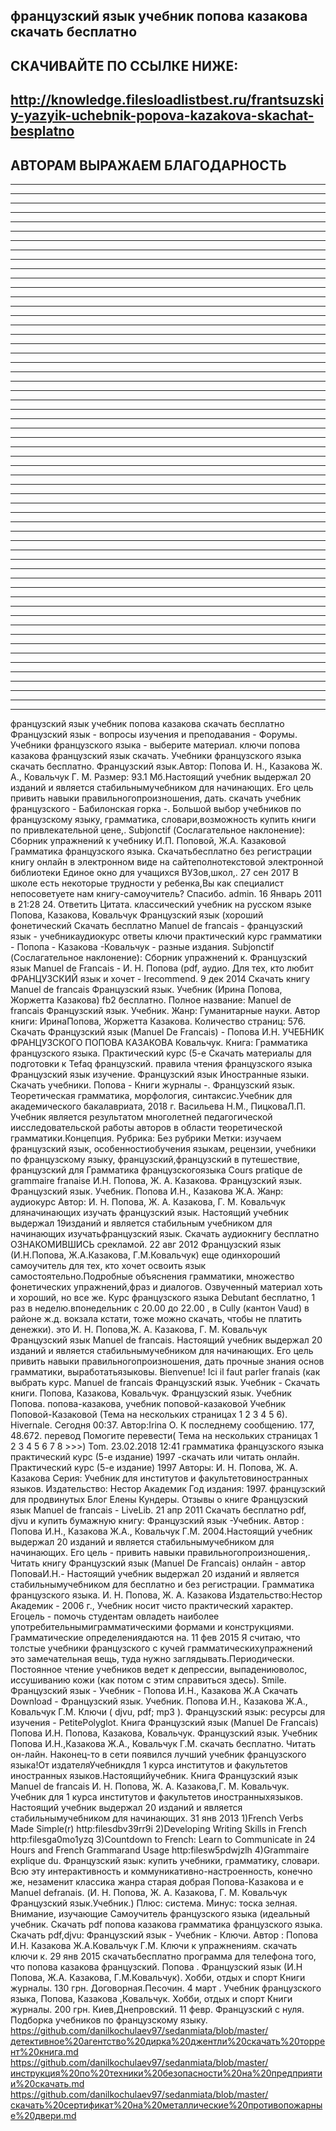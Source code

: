 французский язык учебник попова казакова скачать бесплатно
--------------------------------------------------
СКАЧИВАЙТЕ ПО ССЫЛКЕ НИЖЕ:
--------------------------------------------------
http://knowledge.filesloadlistbest.ru/frantsuzskiy-yazyik-uchebnik-popova-kazakova-skachat-besplatno
--------------------------------------------------
АВТОРАМ ВЫРАЖАЕМ БЛАГОДАРНОСТЬ
--------------------------------------------------
--------------------------------------------------
--------------------------------------------------
--------------------------------------------------
--------------------------------------------------
--------------------------------------------------
--------------------------------------------------
--------------------------------------------------
--------------------------------------------------
--------------------------------------------------
--------------------------------------------------
--------------------------------------------------
--------------------------------------------------
--------------------------------------------------
--------------------------------------------------
--------------------------------------------------
--------------------------------------------------
--------------------------------------------------
--------------------------------------------------
--------------------------------------------------
--------------------------------------------------
--------------------------------------------------
--------------------------------------------------
--------------------------------------------------
--------------------------------------------------
--------------------------------------------------
--------------------------------------------------
--------------------------------------------------
--------------------------------------------------
--------------------------------------------------
--------------------------------------------------
--------------------------------------------------
--------------------------------------------------
--------------------------------------------------
--------------------------------------------------
--------------------------------------------------
--------------------------------------------------
--------------------------------------------------
--------------------------------------------------
--------------------------------------------------
--------------------------------------------------
--------------------------------------------------
--------------------------------------------------
--------------------------------------------------
--------------------------------------------------
--------------------------------------------------
--------------------------------------------------
--------------------------------------------------
--------------------------------------------------
--------------------------------------------------
--------------------------------------------------
--------------------------------------------------
--------------------------------------------------
--------------------------------------------------
--------------------------------------------------
--------------------------------------------------
--------------------------------------------------
--------------------------------------------------
французский язык учебник попова казакова скачать бесплатно Французский язык - вопросы изучения и преподавания - Форумы. Учебники французского языка - выберите материал. ключи попова казакова французский язык скачать. Учебники французского языка скачать бесплатно.  Французский язык.Автор: Попова И. Н., Казакова Ж. А., Ковальчук Г. М. Размер: 93.1 Мб.Настоящий учебник выдержал 20 изданий и является стабильнымучебником для начинающих. Его цель  привить навыки правильногопроизношения, дать. скачать учебник французского - Бабилонская горка -. Большой выбор учебников по французскому языку, грамматика, словари,возможность купить книги по привлекательной цене,. Subjonctif (Сослагательное наклонение): Сборник упражнений к учебнику И.П. Поповой, Ж.А. Казаковой Грамматика французского языка. Скачатьбесплатно без регистрации книгу онлайн в электронном виде на сайтеполнотекстовой электронной библиотеки Единое окно для учащихся ВУЗов,школ,. 27 сен 2017  В школе есть некоторые трудности у ребенка,Вы как специалист непосоветуете нам книгу-самоучитель? Спасибо. admin. 16 Январь 2011 в 21:28  24. Ответить  Цитата. классический учебник на русском языке Попова, Казакова, Ковальчук Французский язык (хороший фонетический
Скачать бесплатно Manuel de francais - французский язык - учебникаудиокурс ответы ключи практический курс грамматики - Попопа - Казакова -Ковальчук - разные издания. Subjonctif (Сослагательное наклонение): Сборник упражнений к. Французский язык  Manuel de Francais - И. Н. Попова (pdf, аудио. Для тех, кто любит ФРАНЦУЗСКИЙ язык и хочет  - Irecommend. 9 дек 2014  Cкачать книгу Manuel de francais  Французский язык. Учебник (Ирина Попова, Жоржетта Казакова) fb2 бесплатно. Полное название: Manuel de francais Французский язык. Учебник. Жанр: Гуманитарные науки. Автор книги: ИринаПопова, Жоржетта Казакова. Количество страниц: 576. Скачать Французский язык (Manuel De Francais) - Попова И.Н. УЧЕБНИК ФРАНЦУЗСКОГО ПОПОВА КАЗАКОВА Ковальчук. Книга: Грамматика французского языка. Практический курс (5-е
Скачать материалы для подготовки к Tefaq французский. правила чтения французского языка  Французский язык изучение. Французский язык  Иностранные языки. Скачать учебники. Попова - Книги  журналы -. Французский язык. Теоретическая грамматика, морфология, синтаксис.Учебник для академического бакалавриата, 2018 г. Васильева Н.М., ПицковаЛ.П. Учебник является результатом многолетней педагогической иисследовательской работы авторов в области теоретической грамматики.Концепция. Рубрика: Без рубрики  Метки: изучаем французский язык, особенностиобучения языкам, рецензии, учебники по французскому языку, французский,французский в путешествие, французский для  Грамматика французскогоязыка Cours pratique de grammaire franaise И.Н. Попова, Ж. А. Казакова. Французский язык. Французский язык. Учебник. Попова И.Н., Казакова Ж.А.
Жанр: аудиокурс Автор: И. Н. Попова, Ж. А. Казакова, Г. М. Ковальчук дляначинающих изучать французский язык.  Настоящий учебник выдержал 19изданий и является стабильным учебником для начинающих изучатьфранцузский язык.  Скачать аудиокнигу бесплатно ОЗНАКОМИВШИСЬ срекламой. 22 авг 2012  Французский язык (И.Н.Попова, Ж.А.Казакова, Г.М.Ковальчук)  еще одинхороший самоучитель для тех, кто хочет освоить язык самостоятельно.Подробные объяснения грамматики, множество фонетических упражнений,фраз и диалогов. Озвученный материал хоть и хороший, но все же. Курс французского языка Dеbutant бесплатно, 1 раз в неделю.впонедельник с 20.00 до 22.00 , в Cully (кантон Vaud) в районе ж.д. вокзала кстати, тоже можно скачать, чтобы не платить денежки). это И. Н. Попова,Ж. А. Казакова, Г. М. Ковальчук Французский язык  Manuel de francais. Настоящий учебник выдержал 20 изданий и является стабильнымучебником для начинающих. Его цель  привить навыки правильногопроизношения, дать прочные знания основ грамматики, выработатьязыковы. Bienvenue! Ici il faut parler franais (как выбрать курс. Manuel de francais  Французский язык. Учебник - Скачать книги. Попова, Казакова, Ковальчук. Французский язык. Учебник Попова. попова-казакова, учебник поповой-казаковой Учебник Поповой-Казаковой (Тема на нескольких страницах 1 2 3 4 5 6). Hivernale. Сегодня 00:37. Автор:Irina O. К последнему сообщению. 177, 48.672. перевод Помогите перевести( Тема на нескольких страницах 1 2 3 4 5 6 7 8  >>>) Tom. 23.02.2018 12:41
грамматика французского языка практический курс (5-е издание) 1997 -скачать или читать онлайн.  Практический курс (5-е издание) 1997 Авторы: И. Н. Попова, Ж. А. Казакова Серия: Учебник для институтов и факультетовиностранных языков. Издательство: Нестор Академик Год издания: 1997. французский для продвинутых  Блог Елены Кундеры. Отзывы о книге Французский язык  Manuel de francais - LiveLib. 21 апр 2011  Скачать бесплатно pdf, djvu и купить бумажную книгу: Французский язык -Учебник. Автор : Попова И.Н., Казакова Ж.А., Ковальчук Г.М. 2004.Настоящий учебник выдержал 20 изданий и является стабильнымучебником для начинающих. Его цель - привить навыки правильногопроизношения,. Читать книгу Французский язык (Manuel De Francais) онлайн - автор ПоповаИ.Н.- Настоящий учебник выдержал 20 изданий и является стабильнымучебником для бесплатно и без регистрации. Грамматика французского языка. И. Н. Попова, Ж. А. Казакова Издательство:Нестор Академик - 2006 г., Учебник носит чисто практический характер. Егоцель - помочь студентам овладеть наиболее употребительнымиграмматическими формами и конструкциями. Грамматические определениядаются на. 11 фев 2015  Я считаю, что толстые учебники французского с кучей грамматическихупражнений  это замечательная вещь, туда нужно заглядывать.Периодически. Постоянное чтение учебников ведет к депрессии, выпадениюволос, иссушиванию кожи (как потом с этим справиться здесь). Smile. Французский язык - Учебник - Попова И.Н., Казакова Ж.А
Скачать  Download - Французский язык. Учебник. Попова И.Н., Казакова Ж.А., Ковальчук Г.М.  Ключи ( djvu, pdf; mp3 ). Французский язык: ресурсы для изучения - PetitePolyglot. Книга Французский язык (Manuel De Francais) Попова И.Н. Попова, Казакова, Ковальчук. Французский язык. Учебник Попова И.Н.,Казакова Ж.А., Ковальчук Г.М. скачать бесплатно. Читать он-лайн. Наконец-то в сети появился лучший учебник французского языка!От издателяУчебникдля 1 курса институтов и факультетов иностранных языков.Настоящийучебник. Книга Французский язык  Manuel de francais И. Н. Попова, Ж. А. Казакова,Г. М. Ковальчук. Учебник для 1 курса институтов и факультетов иностранныхязыков. Настоящий учебник выдержал 20 изданий и является стабильнымучебником для начинающих. 31 янв 2013  1)French Verbs Made Simple(r) http:filesdbv39rr9i 2)Developing Writing Skills in French http:filesga0mo1yzq 3)Countdown to French: Learn to Communicate in 24 Hours and French Grammarand Usage http:filesw5pdwjzlh 4)Grammaire explique du. Французский язык: купить учебники, грамматику, словари. Всю эту интерактивность и коммуникативно-настроенность, конечно же, незаменит классика жанра  старая добрая Попова-Казакова и е Manuel defranais. (И. Н. Попова, Ж. А. Казакова, Г. М. Ковальчук  Французский язык.Учебник.) Плюс: система. Минус: тоска зелная. Внимание, изучающие
Самоучитель французского языка (идеальный учебник. Скачать pdf попова казакова грамматика французского языка. Скачать pdf,djvu: Французский язык - Учебник - Ключи. Автор : Попова И.Н. Казакова Ж.А.Ковальчук Г.М. Ключи к упражнениям. скачать ключи к. 29 янв 2015 скачатьбесплатно программа для телефона того, что попова казакова французский. Попова .  Французский язык (И.Н Попова, Ж.А. Казакова, Г.М.Ковальчук). Хобби, отдых и спорт  Книги  журналы. 130 грн. Договорная.Песочин. 4 март . Учебник французского языка, Попова, Казакова ,Ковальчук. Хобби, отдых и спорт  Книги  журналы. 200 грн. Киев,Днепровский. 11 февр. Французский с нуля. Подборка учебников по французскому языку.
https://github.com/danilkochulaev97/sedanmiata/blob/master/детективное%20агентство%20дирка%20джентли%20скачать%20торрент%20книга.md
https://github.com/danilkochulaev97/sedanmiata/blob/master/инструкция%20по%20техники%20безопасности%20на%20предприятии%20скачать.md
https://github.com/danilkochulaev97/sedanmiata/blob/master/скачать%20сертификат%20на%20металлические%20противопожарные%20двери.md